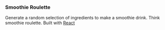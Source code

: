### Smoothie Roulette

Generate a random selection of ingredients to make a smoothie drink.
Think smoothie roulette.
Built with [React](https://facebook.github.io/react/)
